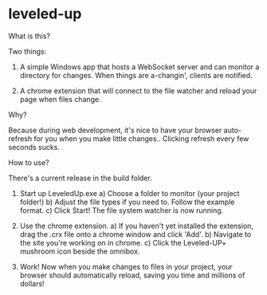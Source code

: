 leveled-up
==========

What is this?

Two things: 

1) A simple Windows app that hosts a WebSocket server and can monitor a directory for changes.
When things are a-changin', clients are notified.

2) A chrome extension that will connect to the file watcher and reload your page when files change.

Why?

Because during web development, it's nice to have your browser auto-refresh for you when you make little changes.. 
Clicking refresh every few seconds sucks.

How to use?

There's a current release in the build folder.  

1. Start up LeveledUp.exe
   a) Choose a folder to monitor (your project folder!)
   b) Adjust the file types if you need to. Follow the example format.
   c) Click Start!  The file system watcher is now running.

2. Use the chrome extension.
   a) If you haven't yet installed the extension, drag the .crx file onto a chrome window and click 'Add'.
   b) Navigate to the site you're working on in chrome.
   c) Click the Leveled-UP+ mushroom icon beside the omnibox.

3. Work!
   Now when you make changes to files in your project, your browser should automatically reload, saving you time
   and millions of dollars!
